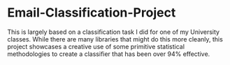 # Email-Classification-Project
This is largely based on a classification task I did for one of my University classes. While there are many libraries that might do this more cleanly, this project showcases a creative use of some primitive statistical methodologies to create a classifier that has been over 94% effective.
